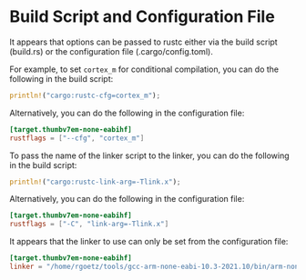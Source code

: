 # Build Script and Configuration File

It appears that options can be passed to rustc either via the build script (build.rs) or the configuration file (.cargo/config.toml).

For example, to set `cortex_m` for conditional compilation, you can do the following in the build script:

```rust
println!("cargo:rustc-cfg=cortex_m");
```

Alternatively, you can do the following in the configuration file:

```toml
[target.thumbv7em-none-eabihf]
rustflags = ["--cfg", "cortex_m"]
```

To pass the name of the linker script to the linker, you can do the following in the build script:

```rust
println!("cargo:rustc-link-arg=-Tlink.x");
```

Alternatively, you can do the following in the configuration file:

```toml
[target.thumbv7em-none-eabihf]
rustflags = ["-C", "link-arg=-Tlink.x"]
```

It appears that the linker to use can only be set from the configuration file:

```toml
[target.thumbv7em-none-eabihf]
linker = "/home/rgoetz/tools/gcc-arm-none-eabi-10.3-2021.10/bin/arm-none-eabi-ld"
```
